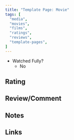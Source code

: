 ```yaml
---
title: "Template Page: Movie"
tags: [
  "media",
  "movies",
  "films",
  "ratings",
  "reviews",
  "template-pages",
]
---
```


- Watched Fully?
  - No

## Rating



## Review/Comment



## Notes



## Links


